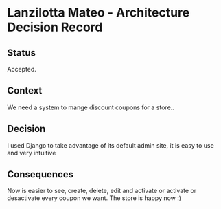 # Lanzilotta Mateo - Architecture Decision Record

## Status

Accepted.

## Context

We need a system to mange discount coupons for a store..

## Decision

I used Django to take advantage of its default admin site, it is easy to use and very intuitive

## Consequences

Now is easier to see, create, delete, edit and activate or activate or desactivate every coupon we want. The store is happy now :)
